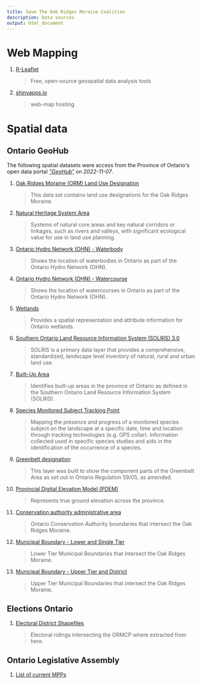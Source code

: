 ```yaml
---
title: Save The Oak Ridges Moraine Coalition
description: Data sources
output: html_document
---
```




# Web Mapping

1. [R-Leaflet](https://rstudio.github.io/leaflet/)
    > Free, open-source geospatial data analysis tools

1. [shinyapps.io](https://www.shinyapps.io/)
    > web-map hosting




# Spatial data

## Ontario GeoHub
The following spatial datasets were access from the Province of Ontario's open data portal [*"GeoHub"*](https://geohub.lio.gov.on.ca/) on *2022-11-07*.


1. [Oak Ridges Moraine (ORM) Land Use Designation](https://geohub.lio.gov.on.ca/datasets/lio::oak-ridges-moraine-orm-land-use-designation/)
    > This data set contains land use designations for the Oak Ridges Moraine.

1. [Natural Heritage System Area](https://geohub.lio.gov.on.ca/datasets/natural-heritage-system-area/)
    > Systems of natural core areas and key natural corridors or linkages, such as rivers and valleys, with significant ecological value for use in land use planning.

1. [Ontario Hydro Network (OHN) - Waterbody](https://geohub.lio.gov.on.ca/datasets/mnrf::ontario-hydro-network-ohn-waterbody/)
    > Shows the location of waterbodies in Ontario as part of the Ontario Hydro Network (OHN).

1. [Ontario Hydro Network (OHN) - Watercourse](https://geohub.lio.gov.on.ca/datasets/mnrf::ontario-hydro-network-ohn-watercourse/)
    > Shows the location of watercourses in Ontario as part of the Ontario Hydro Network (OHN).

1. [Wetlands](https://geohub.lio.gov.on.ca/datasets/mnrf::wetlands/)
    > Provides a spatial representation and attribute information for Ontario wetlands.

1. [Southern Ontario Land Resource Information System (SOLRIS) 3.0](https://geohub.lio.gov.on.ca/documents/southern-ontario-land-resource-information-system-solris-3-0/about)
    > SOLRIS is a primary data layer that provides a comprehensive, standardized, landscape level inventory of natural, rural and urban land use.

1. [Built-Up Area](https://geohub.lio.gov.on.ca/datasets/lio::built-up-area)
    > Identifies built-up areas in the province of Ontario as defined in the Southern Ontario Land Resource Information System (SOLRIS).

1. [Species Monitored Subject Tracking Point](https://geohub.lio.gov.on.ca/documents/lio::species-monitored-subject-tracking-point/explore)
    > Mapping the presence and progress of a monitored species subject on the landscape at a specific date, time and location through tracking technologies (e.g. GPS collar). Information collected used in specific species studies and aids in the identification of the occurrence of a species.

1. [Greenbelt designation](https://geohub.lio.gov.on.ca/datasets/lio::greenbelt-designation/about)
    > This layer was built to show the component parts of the Greenbelt Area as set out in Ontario Regulation 59/05, as amended.

1. [Provincial Digital Elevation Model (PDEM)](https://geohub.lio.gov.on.ca/maps/mnrf::provincial-digital-elevation-model-pdem/)
    > Represents true ground elevation across the province.

1. [Conservation authority administrative area](https://geohub.lio.gov.on.ca/datasets/lio::conservation-authority-administrative-area/about)
    > Ontario Conservation Authority boundaries that intersect the Oak Ridges Moraine.

1. [Municipal Boundary - Lower and Single Tier](https://geohub.lio.gov.on.ca/datasets/64fb702e16204c3e88b528d9759f1174/explore)
    > Lower Tier Municipal Boundaries that intersect the Oak Ridges Moraine.

1. [Municipal Boundary - Upper Tier and District](https://geohub.lio.gov.on.ca/datasets/11be9127e6ae43c4850793a3a2ee943c/explore)
    > Upper Tier Municipal Boundaries that intersect the Oak Ridges Moraine.




## Elections Ontario

1. [Electoral District Shapefiles](https://www.elections.on.ca/en/voting-in-ontario/electoral-district-shapefiles.html)
    > Electoral ridings intersecting the ORMCP where extracted from here.


## Ontario Legislative Assembly

1. [List of current MPPs](https://www.ola.org/en/members/current)